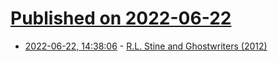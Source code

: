 # [Published on 2022-06-22](index.md)

* [2022-06-22, 14:38:06](https://news.ycombinator.com/item?id=31836569) - [R.L. Stine and Ghostwriters (2012)](http://www.kathryns-inbox.com/2012/06/rl-stine-and-ghostwriters.html)
